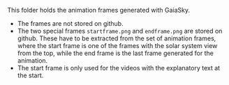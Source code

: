 This folder holds the animation frames generated with GaiaSky.

* The frames are not stored on github.
* The two special frames `startframe.png` and `endframe.png` are stored on github. These have to be extracted from the set of
  animation frames, where the start frame is one of the frames with the solar system view from the top, while the end frame
  is the last frame generated for the animation.
* The start frame is only used for the videos with the explanatory text at the start.
